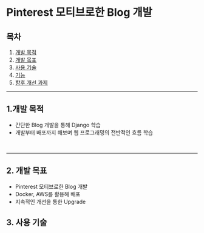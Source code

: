 # Pinterest 모티브로한 Blog 개발

## 목차

1. [개발 목적](#개발-목적)
2. [개발 목표](#개발-목표)
3. [사용 기술](#사용-기술)
4. [기능](#기능)
5. [향후 개선 과제](#향후-개선-과제)

***

## 1.개발 목적


- 간단한 Blog 개발을 통해 Django 학습
- 개발부터 배포까지 해보며 웹 프로그래밍의 전반적인 흐름 학습
<br>

***

## 2. 개발 목표

- Pinterest 모티브로한 Blog 개발
- Docker, AWS를 활용해 배포
- 지속적인 개선을 통한 Upgrade

## 3. 사용 기술
